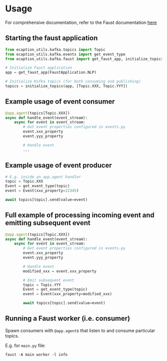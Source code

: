 # Usage
For comprehensive documentation, refer to the Faust documentation [here](https://faust.readthedocs.io/en/latest/index.html)

## Starting the faust application
```python
from ecaption_utils.kafka.topics import Topic
from ecaption_utils.kafka.events import get_event_type
from ecaption_utils.kafka.faust import get_faust_app, initialize_topics, FaustApplication

# Initialize Faust application
app = get_faust_app(FaustApplication.NLP)

# Initialize Kafka topics (for both consuming and publishing)
topics = initialize_topics(app, [Topic.XXX, Topic.YYY])
```

## Example usage of event consumer
```python
@app.agent(topics[Topic.XXX])
async def handle_event(event_stream):
    async for event in event_stream:
        # Get event properties configured in events.py
        event.xxx_property
        event.yyy_property

        # Handle event
        ...
```

## Example usage of event producer
```python
# E.g. inside an app.agent handler
topic = Topic.XXX
Event = get_event_type(topic)
event = Event(xxx_property=12345)

await topics[topic].send(value=event)
```

## Full example of processing incoming event and emitting subsequent event
```python
@app.agent(topics[Topic.XXX])
async def handle_event(event_stream):
    async for event in event_stream:
        # Get event properties configured in events.py
        event.xxx_property
        event.yyy_property

        # Handle event
        modified_xxx = event.xxx_property

        # Emit subsequent event
        topic = Topic.YYY
        Event = get_event_type(topic)
        event = Event(xxx_property=modified_xxx)

        await topics[topic].send(value=event)
```

## Running a Faust worker (i.e. consumer)
Spawn consumers with `@app.agent`s that listen to and consume particular topics.

E.g. for `main.py` file:
```
faust -A main worker -l info
```
